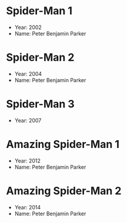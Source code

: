 # Spider-Man 1
- Year: 2002
- Name: Peter Benjamin Parker
# Spider-Man 2
- Year: 2004
- Name: Peter Benjamin Parker
# Spider-Man 3
- Year: 2007

# Amazing Spider-Man 1
- Year: 2012
- Name: Peter Benjamin Parker
# Amazing Spider-Man 2
- Year: 2014
- Name: Peter Benjamin Parker
